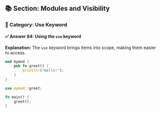 ## 📚 Section: Modules and Visibility  
### 🔹 Category: Use Keyword  
#### ✅ Answer 84: Using the `use` keyword

**Explanation:**
The `use` keyword brings items into scope, making them easier to access.

```rust
mod mymod {
    pub fn greet() {
        println!("Hello!");
    }
}

use mymod::greet;

fn main() {
    greet();
}
```
